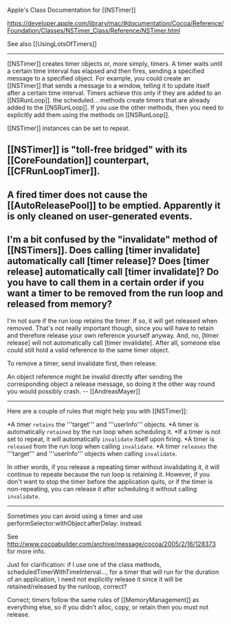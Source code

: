 Apple's Class Documentation for [[NSTimer]]

https://developer.apple.com/library/mac/#documentation/Cocoa/Reference/Foundation/Classes/NSTimer_Class/Reference/NSTimer.html

See also [[UsingLotsOfTimers]]

----

[[NSTimer]] creates timer objects or, more simply, timers. A timer waits until a certain time interval has elapsed and then fires, sending a specified message to a specified object. For example, you could create an [[NSTimer]] that sends a message to a window, telling it to update itself after a certain time interval. Timers achieve this only if they are added to an [[NSRunLoop]]. the scheduled... methods create timers that are already added to the [[NSRunLoop]]. If you use the other methods, then you need to explicitly add them using the methods on [[NSRunLoop]].

[[NSTimer]] instances can be set to repeat.

[[NSTimer]] is "toll-free bridged" with its [[CoreFoundation]] counterpart, [[CFRunLoopTimer]].
----
A fired timer does not cause the [[AutoReleasePool]] to be emptied. Apparently it is only cleaned on user-generated events.
----
I'm a bit confused by the "invalidate" method of [[NSTimers]]. Does calling [timer invalidate] automatically call [timer release]? Does [timer release] automatically call [timer invalidate]? Do you have to call them in a certain order if you want a timer to be removed from the run loop and released from memory?
----
I'm not sure if the run loop retains the timer. If so, it will get released when removed.
That's not really important though, since you will have to retain and therefore release your own reference yourself anyway.
And, no, [timer release] will not automatically call [timer invalidate]. After all, someone else could still hold a valid reference to the same timer object.

To remove a timer, send invalidate first, then release.

An object reference might be invalid directly after sending the corresponding object a release message, so doing it the other way round you would possibly crash. -- [[AndreasMayer]]

----

Here are a couple of rules that might help you with [[NSTimer]]:

*A timer <code>retains</code> the '''target''' and '''userInfo''' objects.
*A timer is automatically <code>retained</code> by the run loop when scheduling it.
*If a timer is not set to repeat, it will automatically <code>invalidate</code> itself upon firing.
*A timer is <code>released</code> from the run loop when calling <code>invalidate</code>.
*A timer <code>releases</code> the '''target''' and '''userInfo''' objects when calling <code>invalidate</code>.

In other words, if you release a repeating timer without invalidating it, it will continue to repeate because the run loop is retaining it. However, if you don't want to stop the timer before the application quits, or if the timer is non-repeating, you can release it after scheduling it without calling <code>invalidate</code>.

----

Sometimes you can avoid using a timer and use performSelector:withObject:afterDelay: instead.

See http://www.cocoabuilder.com/archive/message/cocoa/2005/2/16/128373 for more info.

Just for clarification: if I use one of the class methods, scheduledTimerWithTimeInterval..., for a timer that will run for the duration of an application, I need not explicitly release it since it will be retained/released by the runloop, correct?

Correct; timers follow the same rules of [[MemoryManagement]] as everything else, so if you didn't alloc, copy, or retain then you must not release.